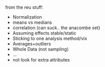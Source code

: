 from the reu stuff:

- Normalization
- means vs medians
- correlation (can suck.. the anacombe set)
- Assuming effects stable/static
- Sticking to one analysis method/vix
- Averages+outliers
- Whole Data (not sampling)
-  ...
- not look for extra attributes